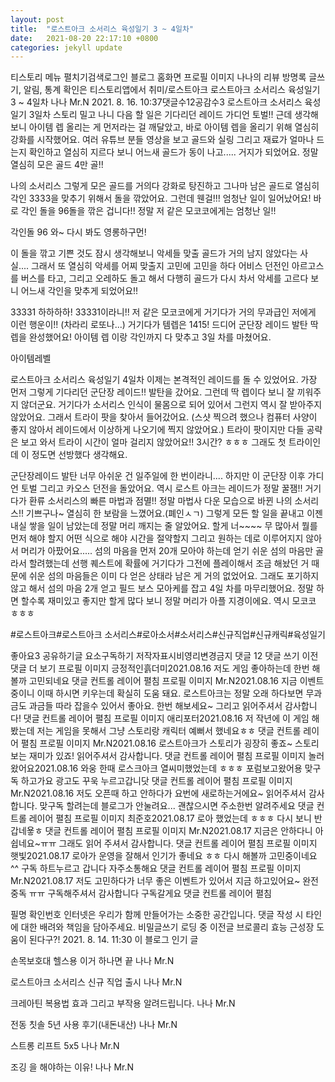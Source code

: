 ```yaml
---
layout: post
title:  "로스트아크 소서리스 육성일기 3 ~ 4일차"
date:   2021-08-20 22:17:10 +0800
categories: jekyll update
---
```

티스토리 메뉴 펼치기검색로그인
블로그 홈화면
프로필 이미지
나나의 리뷰
방명록
글쓰기, 알림, 통계 확인은 티스토리앱에서
취미/로스트아크
로스트아크 소서리스 육성일기 3 ~ 4일차
나나 Mr.N
2021. 8. 16. 10:37댓글수12공감수3
로스트아크 소서리스 육성일기 3일차 스토리 밀고 나니 다음 할 일은 기다리던 레이드 가디언 토벌!! 근데 생각해보니 아이템 렙 올리는 게 먼저라는 걸 깨달았고, 바로 아이템 렙을 올리기 위해 열심히 강화를 시작했어요. 여러 유튜브 분들 영상을 보고 골드와 실링 그리고 재료가 얼마나 드는지 확인하고 열심히 지르다 보니 어느새 골드가 동이 나고..... 거지가 되었어요. 정말 열심히 모은 골드 4만 골!! 



나의 소서리스
그렇게 모은 골드를 거의다 강화로 탕진하고 그나마 남은 골드로 열심히 각인 3333을 맞추기 위해서 돌을 깎았어요. 그런데 웬걸!!! 엄청난 일이 일어났어요! 바로 각인 돌을 96돌을 깎은 겁니다!! 정말 저 같은 모코코에게는 엄청난 일!! 


각인돌 96
와~ 다시 봐도 영롱하구먼!

 

이 돌을 깎고 기쁜 것도 잠시 생각해보니 악세들 맞출 골드가 거의 남지 않았다는 사실.... 그래서 또 열심히 악세를 어찌 맞출지 고민에 고민을 하다 어비스 던전인 아르고스를 버스를 타고, 그리고 오레하도 돌고 해서 다행히 골드가 다시 차서 악세를 고르다 보니 어느새 각인을 맞추게 되었어요!!


33331
하하하하! 33331이라니!! 저 같은 모코코에게 거기다가 거의 무과급인 저에게 이런 행운이!! (차라리 로또나...) 거기다가 템렙은 1415! 드디어 군단장 레이드 발탄 딱 렙을 완성했어요! 아이템 렙 이랑 각인까지 다 맞추고 3일 차를 마쳤어요.


아이템레벨
 

로스트아크 소서리스 육성일기 4일차
이제는 본격적인 레이드를 돌 수 있었어요. 가장 먼저 그렇게 기다리던 군단장 레이드!! 발탄을 갔어요. 그런데 딱 렙이다 보니 잘 끼워주지 않더군요. 거기다가 소서리스 인식이 물몸으로 되어 있어서 그런지 역시 잘 받아주지 않았어요. 그래서 트라이 팟을 찾아서 들어갔어요. (스샷 찍으려 했으나 컴퓨터 사양이 좋지 않아서 레이드에서 이상하게 나오기에 찍지 않았어요.) 트라이 팟이지만 다들 공략은 보고 와서 트라이 시간이 얼마 걸리지 않았어요!! 3시간? ㅎㅎㅎ 그래도 첫 트라이인데 이 정도면 선방했다 생각해요.


군단장레이드 발탄
너무 아쉬운 건 일주일에 한 번이라니.... 하지만 이 군단장 이후 가디언 토벌 그리고 카오스 던전을 돌았어요. 역시 로스트 아크는 레이드가 정말 꿀잼!! 거기다가 환류 소서리스의 빠른 마법과 점멸!! 정말 마법사 다운 모습으로 바뀐 나의 소서리스!! 기쁘구나~ 열심히 한 보람을 느꼈어요.(폐인ㅅㄱ) 그렇게 모든 할 일을 끝내고 이젠 내실 쌓을 일이 남았는데 정말 머리 깨지는 줄 알았어요. 할게 너~~~~ 무 많아서 뭘를 먼저 해야 할지 어떤 식으로 해야 시간을 절약할지 그리고 원하는 데로 이루어지지 않아서 머리가 아팠어요..... 섬의 마음을 먼저 20개 모아야 하는데 얻기 쉬운 섬의 마음만 골라서 할려했는데 선행 퀘스트에 확률에 거기다가 그전에 플레이해서 조금 해놨던 거 때문에 쉬운 섬의 마음들은 이미 다 얻은 상태라 남은 게 거의 없었어요. 그래도 포기하지 않고 해서 섬의 마음 2개 얻고 필드 보스 모아케를 잡고 4일 차를 마무리했어요. 정말 하면 할수록 재미있고 좋지만 할게 많다 보니 정말 머리가 아플 지경이에요. 역시 모코코 ㅎㅎㅎ

#로스트아크#로스트아크 소서리스#로아소서#소서리스#신규직업#신규캐릭#육성일기

좋아요3
공유하기글 요소구독하기
저작자표시비영리변경금지
댓글 12
댓글 쓰기
이전 댓글 더 보기
프로필 이미지
긍정적인흙더미2021.08.16
저도 게임 좋아하는데 한번 해볼까 고민되네요
댓글 컨트롤 레이어 펼침
프로필 이미지
Mr.N2021.08.16
지금 이벤트 중이니 이때 하시면 키우는데 확실히 도움 돼요. 로스트아크는 정말 오래 하다보면 무과금도 과금들 따라 잡을수 있어서 좋아요. 한번 해보세요~ 그리고 읽어주셔서 감사합니다!
댓글 컨트롤 레이어 펼침
프로필 이미지
애리포터2021.08.16
저 작년에 이 게임 해봤는데 저는 게임을 못해서 그냥 스토리랑 캐릭터 예뻐서 했네요ㅎㅎ
댓글 컨트롤 레이어 펼침
프로필 이미지
Mr.N2021.08.16
로스트아크가 스토리가 굉장히 좋죠~ 스토리 보는 재미가 있죠! 읽어주셔서 감사합니다.
댓글 컨트롤 레이어 펼침
프로필 이미지
놀러왔어요2021.08.16
와웅 한때 로스크아크 열씨미했었는데 ㅎㅎㅎ 포럼보고왔어용 맞구독 하고가요 광고도 꾸욱 누르고갑니닷
댓글 컨트롤 레이어 펼침
프로필 이미지
Mr.N2021.08.16
저도 오픈때 하고 안하다가 요번에 새로하는거에요~ 읽어주셔서 감사합니다. 맞구독 할려는데 블로그가 안눌려요... 괜찮으시면 주소한번 알려주세요
댓글 컨트롤 레이어 펼침
프로필 이미지
최준호2021.08.17
로아 했었는데 ㅎㅎㅎ 다시 보니 반갑네욯ㅎ
댓글 컨트롤 레이어 펼침
프로필 이미지
Mr.N2021.08.17
지금은 안하다니 아쉽네요~ㅠㅠ 그래도 읽어 주셔서 감사합니다.
댓글 컨트롤 레이어 펼침
프로필 이미지
햇빛2021.08.17
로아가 운영을 잘해서 인기가 좋네요 ㅎㅎ
다시 해볼까 고민중이네요 ^^
구독 하트누르고 갑니다 자주소통해요
댓글 컨트롤 레이어 펼침
프로필 이미지
Mr.N2021.08.17
저도 고민하다가 너무 좋은 이벤트가 있어서 지금 하고있어요~ 완전 중독 ㅠㅠ 구독해주셔서 감사합니다 구독갈게요
댓글 컨트롤 레이어 펼침

필명
확인번호
인터넷은 우리가 함께 만들어가는 소중한 공간입니다. 댓글 작성 시 타인에 대한 배려와 책임을 담아주세요.
비밀글쓰기
로딩 중
이전글
브로콜리 효능 근성장 도움이 된다구?!
2021. 8. 14. 11:30
이 블로그 인기 글

손목보호대 헬스용 이거 하나면 끝
나나 Mr.N

로스트아크 소서리스 신규 직업 출시
나나 Mr.N

크레아틴 복용법 효과 그리고 부작용 알려드립니다.
나나 Mr.N

전동 칫솔 5년 사용 후기(내돈내산)
나나 Mr.N

스트롱 리프트 5x5
나나 Mr.N

조깅 을 해야하는 이유!
나나 Mr.N